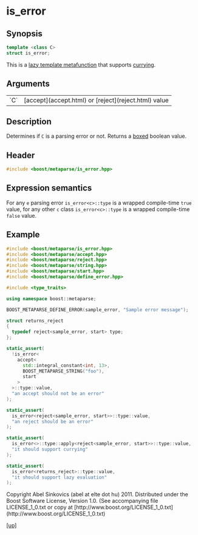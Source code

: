 # is_error

## Synopsis

```cpp
template <class C>
struct is_error;
```


This is a [lazy template metafunction](lazy_metafunction.html) that supports
[currying](currying.html).

## Arguments

<table cellpadding='0' cellspacing='0'>
  <tr>
    <td>`C`</td>
    <td>[accept](accept.html) or [reject](reject.html) value</td>
  </tr>
</table>

## Description

Determines if `C` is a parsing error or not. Returns a [boxed](boxed_value.html)
boolean value.

## Header

```cpp
#include <boost/metaparse/is_error.hpp>
```

## Expression semantics

For any `e` parsing error `is_error<c>::type` is a wrapped compile-time `true`
value, for any other `c` class `is_error<c>::type` is a wrapped compile-time
`false` value.

## Example

```cpp
#include <boost/metaparse/is_error.hpp>
#include <boost/metaparse/accept.hpp>
#include <boost/metaparse/reject.hpp>
#include <boost/metaparse/string.hpp>
#include <boost/metaparse/start.hpp>
#include <boost/metaparse/define_error.hpp>

#include <type_traits>

using namespace boost::metaparse;

BOOST_METAPARSE_DEFINE_ERROR(sample_error, "Sample error message");

struct returns_reject
{
  typedef reject<sample_error, start> type;
};

static_assert(
  !is_error<
    accept<
      std::integral_constant<int, 13>,
      BOOST_METAPARSE_STRING("foo"),
      start
    >
  >::type::value,
  "an accept should not be an error"
);

static_assert(
  is_error<reject<sample_error, start>>::type::value,
  "an reject should be an error"
);

static_assert(
  is_error<>::type::apply<reject<sample_error, start>>::type::value,
  "it should support currying"
);

static_assert(
  is_error<returns_reject>::type::value,
  "it should support lazy evaluation"
);
```

<p class="copyright">
Copyright Abel Sinkovics (abel at elte dot hu) 2011.
Distributed under the Boost Software License, Version 1.0.
(See accompanying file LICENSE_1_0.txt or copy at
[http://www.boost.org/LICENSE_1_0.txt](http://www.boost.org/LICENSE_1_0.txt)
</p>

[[up]](reference.html)


